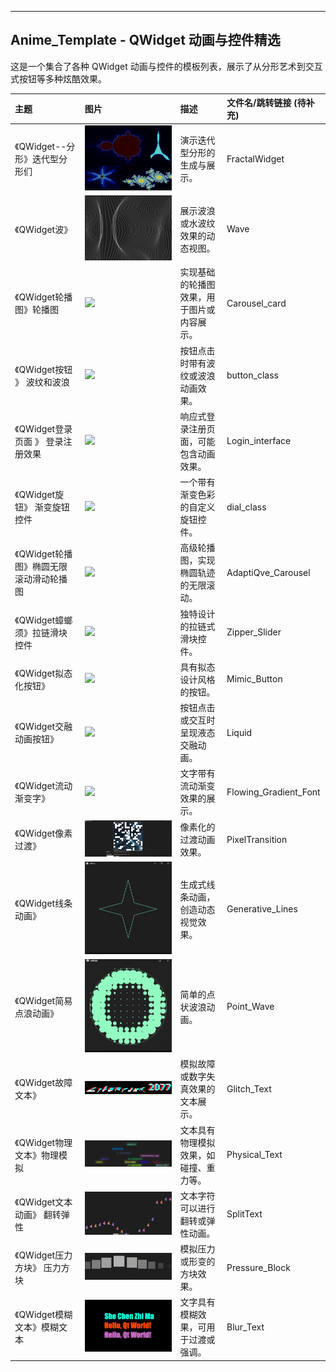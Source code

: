 ---

## Anime_Template - QWidget 动画与控件精选

这是一个集合了各种 QWidget 动画与控件的模板列表，展示了从分形艺术到交互式按钮等多种炫酷效果。

| 主题 | 图片 | 描述 | 文件名/跳转链接 (待补充) |
| :----------------------- | :----------------------------------------- | :--------------------------------------- | :--------------------- |
| 《QWidget--分形》迭代型分形们 | ![](res/FractalWidget.png) | 演示迭代型分形的生成与展示。 | FractalWidget |
| 《QWidget波》 | ![](res/Wave.png) | 展示波浪或水波纹效果的动态视图。 | Wave |
| 《QWidget轮播图》轮播图 | ![](res/carousel_card.png) | 实现基础的轮播图效果，用于图片或内容展示。 | Carousel_card |
| 《QWidget按钮 》 波纹和波浪 | ![](res/2_btn.png) | 按钮点击时带有波纹或波浪动画效果。 | button_class |
| 《QWidget登录页面 》 登录注册效果 | ![](res/Responsive_form.png) | 响应式登录注册页面，可能包含动画效果。 | Login_interface |
| 《QWidget旋钮》 渐变旋钮控件 | ![](res/gradient_knob.png) | 一个带有渐变色彩的自定义旋钮控件。 | dial_class |
| 《QWidget轮播图》椭圆无限滚动滑动轮播图 | ![](res/Adaptive_Carousel.png) | 高级轮播图，实现椭圆轨迹的无限滚动。 | AdaptiQve_Carousel |
| 《QWidget蟑螂须》拉链滑块控件 | ![](res/蟑螂.png) | 独特设计的拉链式滑块控件。 | Zipper_Slider |
| 《QWidget拟态化按钮》 | ![](res/拟态化按钮.png) | 具有拟态设计风格的按钮。 | Mimic_Button |
| 《QWidget交融动画按钮》 | ![](res/液态.png) | 按钮点击或交互时呈现液态交融动画。 | Liquid |
| 《QWidget流动渐变字》 | ![](res/Flowing_Gradient_Font.png) | 文字带有流动渐变效果的展示。 | Flowing_Gradient_Font |
| 《QWidget像素过渡》 | ![](res/PixelTransition.png) | 像素化的过渡动画效果。 | PixelTransition |
| 《QWidget线条动画》 | ![](res/Generative_Lines.png) | 生成式线条动画，创造动态视觉效果。 | Generative_Lines |
| 《QWidget简易点浪动画》 | ![](res/Point_Wave.png) | 简单的点状波浪动画。 | Point_Wave |
| 《QWidget故障文本》 | ![](res/Glitch_Text.png) | 模拟故障或数字失真效果的文本展示。 | Glitch_Text |
| 《QWidget物理文本》物理模拟 | ![](res/Physical_Text.png) | 文本具有物理模拟效果，如碰撞、重力等。 | Physical_Text |
| 《QWidget文本动画》 翻转弹性 | ![](res/SplitText.png) | 文本字符可以进行翻转或弹性动画。 | SplitText |
| 《QWidget压力方块》 压力方块 | ![](res/Pressure_Block.png) | 模拟压力或形变的方块效果。 | Pressure_Block |
| 《QWidget模糊文本》模糊文本 | ![](res/Blur_Text.png) | 文字具有模糊效果，可用于过渡或强调。 | Blur_Text |
